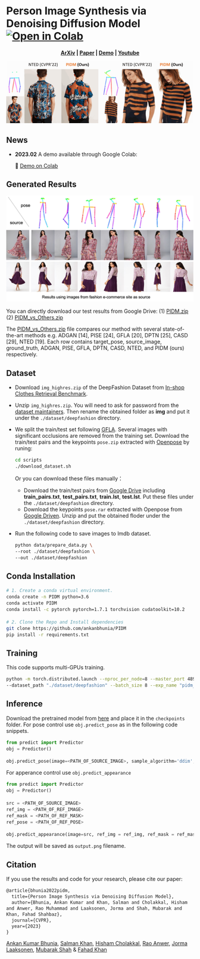 # Person Image Synthesis via Denoising Diffusion Model [![Open in Colab](https://colab.research.google.com/assets/colab-badge.svg)](https://colab.research.google.com/github/ankanbhunia/PIDM/blob/main/PIDM_demo.ipynb)

 <p align='center'>
  <b>
    <a href="https://arxiv.org/abs/2211.12500">ArXiv</a>
    | 
    <a href="">Paper</a>
    | 
    <a href="https://colab.research.google.com/github/ankanbhunia/PIDM/blob/main/PIDM_demo.ipynb">Demo</a>
    |
    <a href="https://www.youtube.com/watch?v=cHdZTZurX8M">Youtube</a>
  </b>
</p> 
<p align="center">
<img src=Figures/images.gif>
 
## News

- **2023.02** A demo available through Google Colab:

    :rocket:
    [Demo on Colab](https://colab.research.google.com/github/ankanbhunia/PIDM/blob/main/PIDM_demo.ipynb)
    


## Generated Results

<img src=Figures/itw.jpg>

You can directly download our test results from Google Drive: (1) [PIDM.zip](https://drive.google.com/file/d/1zcyTF37UrOmUqtRwwq1kgkyxnNX3oaQN/view?usp=share_link) (2) [PIDM_vs_Others.zip](https://drive.google.com/file/d/1iu75RVQBjR-TbB4ZQUns1oalzYZdNqGS/view?usp=share_link)

The [PIDM_vs_Others.zip](https://drive.google.com/file/d/1iu75RVQBjR-TbB4ZQUns1oalzYZdNqGS/view?usp=share_link) file compares our method with several state-of-the-art methods e.g. ADGAN [14], PISE [24], GFLA [20], DPTN [25], CASD [29],
NTED [19]. Each row contains target_pose, source_image, ground_truth, ADGAN, PISE, GFLA, DPTN, CASD, NTED, and PIDM (ours) respectively. 




## Dataset

- Download `img_highres.zip` of the DeepFashion Dataset from [In-shop Clothes Retrieval Benchmark](https://drive.google.com/drive/folders/0B7EVK8r0v71pYkd5TzBiclMzR00). 

- Unzip `img_highres.zip`. You will need to ask for password from the [dataset maintainers](http://mmlab.ie.cuhk.edu.hk/projects/DeepFashion/InShopRetrieval.html). Then rename the obtained folder as **img** and put it under the `./dataset/deepfashion` directory. 

- We split the train/test set following [GFLA](https://github.com/RenYurui/Global-Flow-Local-Attention). Several images with significant occlusions are removed from the training set. Download the train/test pairs and the keypoints `pose.zip` extracted with [Openpose](https://github.com/CMU-Perceptual-Computing-Lab/openpose) by runing: 

  ```bash
  cd scripts
  ./download_dataset.sh
  ```

  Or you can download these files manually：

  - Download the train/test pairs from [Google Drive](https://drive.google.com/drive/folders/1PhnaFNg9zxMZM-ccJAzLIt2iqWFRzXSw?usp=sharing) including **train_pairs.txt**, **test_pairs.txt**, **train.lst**, **test.lst**. Put these files under the  `./dataset/deepfashion` directory. 
  - Download the keypoints `pose.rar` extracted with Openpose from [Google Driven](https://drive.google.com/file/d/1waNzq-deGBKATXMU9JzMDWdGsF4YkcW_/view?usp=sharing). Unzip and put the obtained floder under the  `./dataset/deepfashion` directory.

- Run the following code to save images to lmdb dataset.

  ```bash
  python data/prepare_data.py \
  --root ./dataset/deepfashion \
  --out ./dataset/deepfashion
  ```


## Conda Installation

``` bash
# 1. Create a conda virtual environment.
conda create -n PIDM python=3.6
conda activate PIDM
conda install -c pytorch pytorch=1.7.1 torchvision cudatoolkit=10.2

# 2. Clone the Repo and Install dependencies
git clone https://github.com/ankanbhunia/PIDM
pip install -r requirements.txt

```


## Training 

This code supports multi-GPUs training.

  ```bash
python -m torch.distributed.launch --nproc_per_node=8 --master_port 48949 train.py \
--dataset_path "./dataset/deepfashion" --batch_size 8 --exp_name "pidm_deepfashion"

  ```


## Inference 

Download the pretrained model from [here](https://drive.google.com/file/d/1WkV5Pn-_fBdiZlvVHHx_S97YESBkx4lD/view?usp=share_link) and place it in the ```checkpoints``` folder.
For pose control use ```obj.predict_pose``` as in the following code snippets. 

  ```python
from predict import Predictor
obj = Predictor()

obj.predict_pose(image=<PATH_OF_SOURCE_IMAGE>, sample_algorithm='ddim', num_poses=4, nsteps=50)

  ```

For apperance control use ```obj.predict_appearance```

  ```python
from predict import Predictor
obj = Predictor()

src = <PATH_OF_SOURCE_IMAGE>
ref_img = <PATH_OF_REF_IMAGE>
ref_mask = <PATH_OF_REF_MASK>
ref_pose = <PATH_OF_REF_POSE>

obj.predict_appearance(image=src, ref_img = ref_img, ref_mask = ref_mask, ref_pose = ref_pose, sample_algorithm = 'ddim',  nsteps = 50)

  ```

The output will be saved as ```output.png``` filename.


## Citation

If you use the results and code for your research, please cite our paper:

```
@article{bhunia2022pidm,
  title={Person Image Synthesis via Denoising Diffusion Model},
  author={Bhunia, Ankan Kumar and Khan, Salman and Cholakkal, Hisham and Anwer, Rao Muhammad and Laaksonen, Jorma and Shah, Mubarak and Khan, Fahad Shahbaz},
  journal={CVPR},
  year={2023}
}
```

[Ankan Kumar Bhunia](https://scholar.google.com/citations?user=2leAc3AAAAAJ&hl=en),
[Salman Khan](https://scholar.google.com/citations?user=M59O9lkAAAAJ&hl=en),
[Hisham Cholakkal](https://scholar.google.com/citations?user=bZ3YBRcAAAAJ&hl=en), 
[Rao Anwer](https://scholar.google.fi/citations?user=_KlvMVoAAAAJ&hl=en),
[Jorma Laaksonen](https://scholar.google.com/citations?user=qQP6WXIAAAAJ&hl=en),
[Mubarak Shah](https://scholar.google.com/citations?user=p8gsO3gAAAAJ&hl=en) &
[Fahad Khan](https://scholar.google.ch/citations?user=zvaeYnUAAAAJ&hl=en&oi=ao)
 
